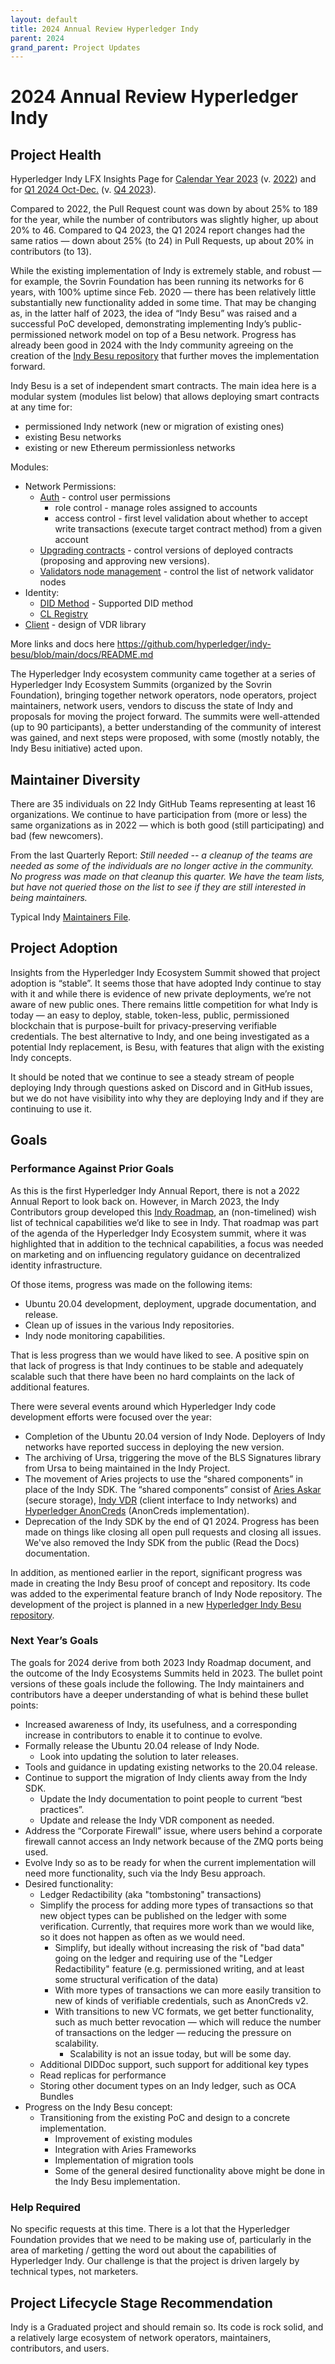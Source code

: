 ```yaml
---
layout: default
title: 2024 Annual Review Hyperledger Indy
parent: 2024
grand_parent: Project Updates
---
```


# 2024 Annual Review Hyperledger Indy

## Project Health

Hyperledger Indy LFX Insights Page for [Calendar Year 2023](https://insights.lfx.linuxfoundation.org/foundation/hyp/overview?project=indy&repository=all&dateFilters=2023-01-01%20to%202023-12-31&dateRange=2023-01-01%20to%202023-12-31&compare=PP&granularity=month&hideBots=true) (v. [2022](https://insights.lfx.linuxfoundation.org/foundation/hyp/overview?project=indy&repository=all&dateFilters=2022-01-01%20to%202022-12-31&dateRange=2022-01-01%20to%202022-12-31&compare=PP&granularity=month&hideBots=true))  and for [Q1 2024 Oct-Dec.](https://insights.lfx.linuxfoundation.org/foundation/hyp/overview?project=indy&repository=all&dateFilters=2023-10-01%20to%202023-12-31&dateRange=2023-10-01%20to%202023-12-31&compare=PP&granularity=month&hideBots=true) (v. [Q4 2023](https://insights.lfx.linuxfoundation.org/foundation/hyp/overview?project=indy&repository=all&dateFilters=2023-07-01%20to%202023-09-30&dateRange=2023-07-01%20to%202023-09-30&compare=PP&granularity=month&hideBots=true)).

Compared to 2022, the Pull Request count was down by about 25% to 189 for the year, while the number of contributors was slightly higher, up about 20% to 46. Compared to Q4 2023, the Q1 2024 report changes had the same ratios — down about 25% (to 24) in Pull Requests, up about 20% in contributors (to 13).

While the existing implementation of Indy is extremely stable, and robust — for example, the Sovrin Foundation has been running its networks for 6 years, with 100% uptime since Feb. 2020 — there has been relatively little substantially new functionality added in some time. That may be changing as, in the latter half of 2023, the idea of “Indy Besu” was raised and a successful PoC developed, demonstrating implementing Indy’s public-permissioned network model on top of a Besu network. Progress has already been good in 2024 with the Indy community agreeing on the creation of the [Indy Besu repository](https://github.com/hyperledger/indy-besu) that further moves the implementation forward.

Indy Besu is a set of independent smart contracts. The main idea here is a modular system (modules list below) that allows deploying smart contracts at any time for:

- permissioned Indy network (new or migration of existing ones)
- existing Besu networks
- existing or new Ethereum permissionless networks

Modules:

- Network Permissions:
  - [Auth](https://github.com/hyperledger/indy-besu/blob/main/docs/design/auth.md) - control user permissions
    - role control - manage roles assigned to accounts  
    - access control - first level validation about whether to accept write transactions (execute target contract method) from a given account
  - [Upgrading contracts](https://github.com/hyperledger/indy-besu/blob/main/docs/design/upgradability.md) - control versions of deployed contracts (proposing and approving new versions).
  - [Validators node management](design/network.md) - control the list of network validator nodes
- Identity:
  - [DID Method](https://github.com/hyperledger/indy-besu/blob/main/docs/design/did-method.md) - Supported DID method
  - [CL Registry](https://github.com/hyperledger/indy-besu/blob/main/docs/design/cl-registry.md)
- [Client](https://github.com/hyperledger/indy-besu/blob/main/docs/design/vdr.md) - design of VDR library

More links and docs here https://github.com/hyperledger/indy-besu/blob/main/docs/README.md

The Hyperledger Indy ecosystem community came together at a series of Hyperledger Indy Ecosystem Summits (organized by the Sovrin Foundation), bringing together network operators, node operators, project maintainers, network users, vendors to discuss the state of Indy and proposals for moving the project forward. The summits were well-attended (up to 90 participants), a better understanding of the community of interest was gained, and next steps were proposed, with some (mostly notably, the Indy Besu initiative) acted upon.

## Maintainer Diversity

There are 35 individuals on 22 Indy GitHub Teams representing at least 16 organizations. We continue to have participation from (more or less) the same organizations as in 2022 — which is both good (still participating) and bad (few newcomers).

From the last Quarterly Report: _Still needed -- a cleanup of the teams are needed as some of the individuals are no longer active in the community. No progress was made on that cleanup this quarter. We have the team lists, but have not queried those on the list to see if they are still interested in being maintainers._

Typical Indy [Maintainers File](https://github.com/hyperledger/indy-plenum/blob/main/MAINTAINERS.md).

## Project Adoption

Insights from the Hyperledger Indy Ecosystem Summit showed that project adoption is “stable”. It seems those that have adopted Indy continue to stay with it and while there is evidence of new private deployments, we’re not aware of new public ones. There remains little competition for what Indy is today — an easy to deploy, stable, token-less, public, permissioned blockchain that is purpose-built for privacy-preserving verifiable credentials. The best alternative to Indy, and one being investigated as a potential Indy replacement, is Besu, with features that align with the existing Indy concepts.

It should be noted that we continue to see a steady stream of people deploying Indy through questions asked on Discord and in GitHub issues, but we do not have visibility into why they are deploying Indy and if they are continuing to use it.

## Goals

### Performance Against Prior Goals

As this is the first Hyperledger Indy Annual Report, there is not a 2022 Annual Report to look back on. However, in March 2023, the Indy Contributors group developed this [Indy Roadmap](https://hackmd.io/GeRP00i0Sj-7z4zXn2MB5g?view), an (non-timelined) wish list of technical capabilities we’d like to see in Indy. That roadmap was part of the agenda of the Hyperledger Indy Ecosystem summit, where it was highlighted that in addition to the technical capabilities, a focus was needed on marketing and on influencing regulatory guidance on decentralized identity infrastructure.

Of those items, progress was made on the following items:

* Ubuntu 20.04 development, deployment, upgrade documentation, and release.
* Clean up of issues in the various Indy repositories.
* Indy node monitoring capabilities.

That is less progress than we would have liked to see. A positive spin on that lack of progress is that Indy continues to be stable and adequately scalable such that there have been no hard complaints on the lack of additional features.

There were several events around which Hyperledger Indy code development efforts were focused over the year:

* Completion of the Ubuntu 20.04 version of Indy Node. Deployers of Indy networks have reported success in deploying the new version.
* The archiving of Ursa, triggering the move of the BLS Signatures library from Ursa to being maintained in the Indy Project.
* The movement of Aries projects to use the “shared components” in place of the Indy SDK. The “shared components” consist of [Aries Askar](https://github.com/hyperledger/aries-askar) (secure storage), [Indy VDR](https://github.com/hyperledger/indy-vdr) (client interface to Indy networks) and [Hyperledger AnonCreds](https://www.hyperledger.org/projects/anoncreds) (AnonCreds implementation).
* Deprecation of the Indy SDK by the end of Q1 2024. Progress has been made on things like closing all open pull requests and closing all issues. We've also removed the Indy SDK from the public (Read the Docs) documentation.

In addition, as mentioned earlier in the report, significant progress was made in creating the Indy Besu proof of concept and repository. Its code was added to the experimental feature branch of Indy Node repository. The development of the project is planned in a new [Hyperledger Indy Besu repository](https://github.com/hyperledger/indy-besu/tree/main).

### Next Year’s Goals

The goals for 2024 derive from both 2023 Indy Roadmap document, and the outcome of the Indy Ecosystems Summits held in 2023. The bullet point versions of these goals include the following. The Indy maintainers and contributors have a deeper understanding of what is behind these bullet points:

* Increased awareness of Indy, its usefulness, and a corresponding increase in contributors to enable it to continue to evolve.
* Formally release the Ubuntu 20.04 release of Indy Node.
    * Look into updating the solution to later releases.
* Tools and guidance in updating existing networks to the 20.04 release.
* Continue to support the migration of Indy clients away from the Indy SDK.
    * Update the Indy documentation to point people to current “best practices”.
    * Update and release the Indy VDR component as needed.
* Address the “Corporate Firewall” issue, where users behind a corporate firewall cannot access an Indy network because of the ZMQ ports being used.
* Evolve Indy so as to be ready for when the current implementation will need more functionality, such via the Indy Besu approach.
* Desired functionality:
    * Ledger Redactibility (aka "tombstoning" transactions)
    * Simplify the process for adding more types of transactions so that new object types can be published on the ledger with some verification. Currently, that requires more work than we would like, so it does not happen as often as we would need.
        * Simplify, but ideally without increasing the risk of "bad data" going on the ledger and requiring use of the "Ledger Redactibility" feature (e.g. permissioned writing, and at least some structural verification of the data)
        * With more types of transactions we can more easily transition to new of kinds of verifiable credentials, such as AnonCreds v2.
        * With transitions to new VC formats, we get better functionality, such as much better revocation — which will reduce the number of transactions on the ledger — reducing the pressure on scalability.
            * Scalability is not an issue today, but will be some day.
    * Additional DIDDoc support, such support for additional key types
    * Read replicas for performance
    * Storing other document types on an Indy ledger, such as OCA Bundles
* Progress on the Indy Besu concept:
  * Transitioning from the existing PoC and design to a concrete implementation.
      * Improvement of existing modules
      * Integration with Aries Frameworks
      * Implementation of migration tools
    * Some of the general desired functionality above might be done in the Indy Besu implementation.

### Help Required

No specific requests at this time. There is a lot that the Hyperledger Foundation provides that we need to be making use of, particularly in the area of marketing / getting the word out about the capabilities of Hyperledger Indy. Our challenge is that the project is driven largely by technical types, not marketers.

## Project Lifecycle Stage Recommendation

Indy is a Graduated project and should remain so. Its code is rock solid, and a relatively large ecosystem of network operators, maintainers, contributors, and users.
